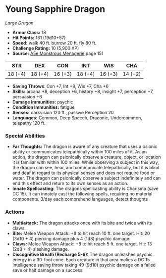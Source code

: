 # Young Sapphire Dragon

*Large* *Dragon*

- **Armor Class:** 18
- **Hit Points:** 161 (19d10+57)
- **Speed:** walk 40 ft. burrow 20 ft. fly 80 ft.
- **Challenge Rating:** 10 (5,900 XP)
- **Source:** [A5e Monstrous Menagerie](https://enpublishingrpg.com/products/level-up-monstrous-menagerie-a5e) page 151

| STR | DEX | CON | INT | WIS | CHA |
| --- | --- | --- | --- | --- | --- |
| 18 (+4) | 18 (+4) | 16 (+3) | 18 (+4) | 16 (+3) | 14 (+2) |

- **Saving Throws**: Con +7, Int +8, Wis +7, Cha +6
- **Skills:** arcana +8, deception +6, history +8, insight +7, perception +7, persuasion +6
- **Damage Immunities:** psychic
- **Condition Immunities:** fatigue
- **Senses:** darkvision 120 ft., passive Perception 20
- **Languages:** Common, Deep Speech, Draconic, Undercommon, telepathy 120 ft.

### Special Abilities

- **Far Thoughts:** The dragon is aware of any creature that uses a psionic ability or communicates telepathically within 100 miles of it. As an action, the dragon can psionically observe a creature, object, or location it is familiar with within 100 miles. While observing a subject in this way, the dragon can see, hear, and communicate telepathically, but it is blind and deaf in regard to its physical senses and does not require food or water. The dragon can psionically observe a subject indefinitely and can end this effect and return to its own senses as an action.
- **Innate Spellcasting:** The dragons spellcasting ability is Charisma (save DC 15). It can innately cast the following spells, requiring no material components. 3/day each:comprehend languages, detect thoughts

### Actions

- **Multiattack:** The dragon attacks once with its bite and twice with its claws.
- **Bite:** Melee Weapon Attack: +8 to hit  reach 10 ft.  one target. Hit: 20 (3d10 + 4) piercing damage plus 4 (1d8) psychic damage.
- **Claws:** Melee Weapon Attack: +8 to hit  reach 5 ft.  one target. Hit: 13 (2d8 + 4) slashing damage.
- **Discognitive Breath (Recharge 5-6):** The dragon unleashes psychic energy in a 30-foot cone. Each creature in that area makes a DC 15 Intelligence saving throw  taking 49 (9d10) psychic damage on a failed save or half damage on a success.



